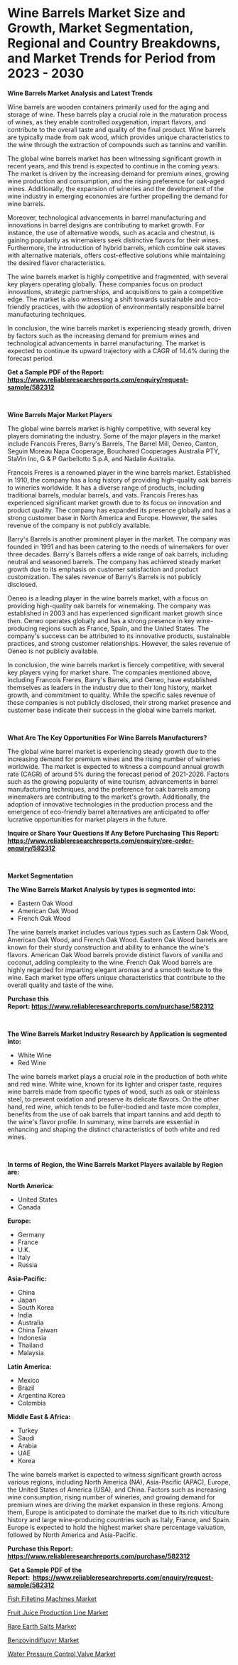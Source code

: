 <p><h1>Wine Barrels Market Size and Growth, Market Segmentation, Regional and Country Breakdowns, and Market Trends for Period from 2023 -  2030</h1></p><p><strong>Wine Barrels Market Analysis and Latest Trends</strong></p>
<p><p>Wine barrels are wooden containers primarily used for the aging and storage of wine. These barrels play a crucial role in the maturation process of wines, as they enable controlled oxygenation, impart flavors, and contribute to the overall taste and quality of the final product. Wine barrels are typically made from oak wood, which provides unique characteristics to the wine through the extraction of compounds such as tannins and vanillin.</p><p>The global wine barrels market has been witnessing significant growth in recent years, and this trend is expected to continue in the coming years. The market is driven by the increasing demand for premium wines, growing wine production and consumption, and the rising preference for oak-aged wines. Additionally, the expansion of wineries and the development of the wine industry in emerging economies are further propelling the demand for wine barrels.</p><p>Moreover, technological advancements in barrel manufacturing and innovations in barrel designs are contributing to market growth. For instance, the use of alternative woods, such as acacia and chestnut, is gaining popularity as winemakers seek distinctive flavors for their wines. Furthermore, the introduction of hybrid barrels, which combine oak staves with alternative materials, offers cost-effective solutions while maintaining the desired flavor characteristics.</p><p>The wine barrels market is highly competitive and fragmented, with several key players operating globally. These companies focus on product innovations, strategic partnerships, and acquisitions to gain a competitive edge. The market is also witnessing a shift towards sustainable and eco-friendly practices, with the adoption of environmentally responsible barrel manufacturing techniques.</p><p>In conclusion, the wine barrels market is experiencing steady growth, driven by factors such as the increasing demand for premium wines and technological advancements in barrel manufacturing. The market is expected to continue its upward trajectory with a CAGR of 14.4% during the forecast period.</p></p>
<p><strong>Get a Sample PDF of the Report:&nbsp; <a href="https://www.reliableresearchreports.com/enquiry/request-sample/582312">https://www.reliableresearchreports.com/enquiry/request-sample/582312</a></strong></p>
<p>&nbsp;</p>
<p><strong>Wine Barrels Major Market Players</strong></p>
<p><p>The global wine barrels market is highly competitive, with several key players dominating the industry. Some of the major players in the market include Francois Freres, Barry's Barrels, The Barrel Mill, Oeneo, Canton, Seguin Moreau Napa Cooperage, Bouchared Cooperages Australia PTY, StaVin Inc, G & P Garbellotto S.p.A, and Nadalie Australia.</p><p>Francois Freres is a renowned player in the wine barrels market. Established in 1910, the company has a long history of providing high-quality oak barrels to wineries worldwide. It has a diverse range of products, including traditional barrels, modular barrels, and vats. Francois Freres has experienced significant market growth due to its focus on innovation and product quality. The company has expanded its presence globally and has a strong customer base in North America and Europe. However, the sales revenue of the company is not publicly available.</p><p>Barry's Barrels is another prominent player in the market. The company was founded in 1991 and has been catering to the needs of winemakers for over three decades. Barry's Barrels offers a wide range of oak barrels, including neutral and seasoned barrels. The company has achieved steady market growth due to its emphasis on customer satisfaction and product customization. The sales revenue of Barry's Barrels is not publicly disclosed.</p><p>Oeneo is a leading player in the wine barrels market, with a focus on providing high-quality oak barrels for winemaking. The company was established in 2003 and has experienced significant market growth since then. Oeneo operates globally and has a strong presence in key wine-producing regions such as France, Spain, and the United States. The company's success can be attributed to its innovative products, sustainable practices, and strong customer relationships. However, the sales revenue of Oeneo is not publicly available.</p><p>In conclusion, the wine barrels market is fiercely competitive, with several key players vying for market share. The companies mentioned above, including Francois Freres, Barry's Barrels, and Oeneo, have established themselves as leaders in the industry due to their long history, market growth, and commitment to quality. While the specific sales revenue of these companies is not publicly disclosed, their strong market presence and customer base indicate their success in the global wine barrels market.</p></p>
<p>&nbsp;</p>
<p><strong>What Are The Key Opportunities For Wine Barrels Manufacturers?</strong></p>
<p><p>The global wine barrel market is experiencing steady growth due to the increasing demand for premium wines and the rising number of wineries worldwide. The market is expected to witness a compound annual growth rate (CAGR) of around 5% during the forecast period of 2021-2026. Factors such as the growing popularity of wine tourism, advancements in barrel manufacturing techniques, and the preference for oak barrels among winemakers are contributing to the market's growth. Additionally, the adoption of innovative technologies in the production process and the emergence of eco-friendly barrel alternatives are anticipated to offer lucrative opportunities for market players in the future.</p></p>
<p><strong>Inquire or Share Your Questions If Any Before Purchasing This Report: <a href="https://www.reliableresearchreports.com/enquiry/pre-order-enquiry/582312">https://www.reliableresearchreports.com/enquiry/pre-order-enquiry/582312</a></strong></p>
<p>&nbsp;</p>
<p><strong>Market Segmentation</strong></p>
<p><strong>The Wine Barrels Market Analysis by types is segmented into:</strong></p>
<p><ul><li>Eastern Oak Wood</li><li>American Oak Wood</li><li>French Oak Wood</li></ul></p>
<p><p>The wine barrels market includes various types such as Eastern Oak Wood, American Oak Wood, and French Oak Wood. Eastern Oak Wood barrels are known for their sturdy construction and ability to enhance the wine's flavors. American Oak Wood barrels provide distinct flavors of vanilla and coconut, adding complexity to the wine. French Oak Wood barrels are highly regarded for imparting elegant aromas and a smooth texture to the wine. Each market type offers unique characteristics that contribute to the overall quality and taste of the wine.</p></p>
<p><strong>Purchase this Report:&nbsp;<a href="https://www.reliableresearchreports.com/purchase/582312">https://www.reliableresearchreports.com/purchase/582312</a></strong></p>
<p>&nbsp;</p>
<p><strong>The Wine Barrels Market Industry Research by Application is segmented into:</strong></p>
<p><ul><li>White Wine</li><li>Red Wine</li></ul></p>
<p><p>The wine barrels market plays a crucial role in the production of both white and red wine. White wine, known for its lighter and crisper taste, requires wine barrels made from specific types of wood, such as oak or stainless steel, to prevent oxidation and preserve its delicate flavors. On the other hand, red wine, which tends to be fuller-bodied and taste more complex, benefits from the use of oak barrels that impart tannins and add depth to the wine's flavor profile. In summary, wine barrels are essential in enhancing and shaping the distinct characteristics of both white and red wines.</p></p>
<p>&nbsp;</p>
<p><strong>In terms of Region, the Wine Barrels Market Players available by Region are:</strong></p>
<p>
    <p> <strong> North America: </strong>
        <ul>
            <li>United States</li>
            <li>Canada</li>
        </ul>
        </p> 
    <p> <strong> Europe: </strong>
        <ul>
            <li>Germany</li>
            <li>France</li>
            <li>U.K.</li>
            <li>Italy</li>
            <li>Russia</li>
        </ul>
        </p> 
    <p> <strong> Asia-Pacific: </strong>
        <ul>
            <li>China</li>
            <li>Japan</li>
            <li>South Korea</li>
            <li>India</li>
            <li>Australia</li>
            <li>China Taiwan</li>
            <li>Indonesia</li>
            <li>Thailand</li>
            <li>Malaysia</li>
        </ul>
        </p> 
    <p> <strong> Latin America: </strong>
        <ul>
            <li>Mexico</li>
            <li>Brazil</li>
            <li>Argentina Korea</li>
            <li>Colombia</li>
        </ul>
        </p> 
    <p> <strong> Middle East & Africa: </strong>
        <ul>
            <li>Turkey</li>
            <li>Saudi</li>
            <li>Arabia</li>
            <li>UAE</li>
            <li>Korea</li>
        </ul>
    </p>
    </p>
<p><p>The wine barrels market is expected to witness significant growth across various regions, including North America (NA), Asia-Pacific (APAC), Europe, the United States of America (USA), and China. Factors such as increasing wine consumption, rising number of wineries, and growing demand for premium wines are driving the market expansion in these regions. Among them, Europe is anticipated to dominate the market due to its rich viticulture history and large wine-producing countries such as Italy, France, and Spain. Europe is expected to hold the highest market share percentage valuation, followed by North America and Asia-Pacific.</p></p>
<p><strong>Purchase this Report: <a href="https://www.reliableresearchreports.com/purchase/582312">https://www.reliableresearchreports.com/purchase/582312</a></strong></p>
<p>&nbsp;<strong>Get a Sample PDF of the Report:&nbsp;&nbsp;<a href="https://www.reliableresearchreports.com/enquiry/request-sample/582312">https://www.reliableresearchreports.com/enquiry/request-sample/582312</a></strong></p>
<p><strong></strong></p>
<p><p><a href="https://www.linkedin.com/pulse/fish-filleting-machines-market-insights-players-forecast-ygwfe/">Fish Filleting Machines Market</a></p><p><a href="https://www.linkedin.com/pulse/fruit-juice-production-line-market-size-share-global-analysis-v2wje/">Fruit Juice Production Line Market</a></p><p><a href="https://medium.com/@marilynadams76/rare-earth-salts-market-size-growth-forecast-2023-2030-c5cab30f5047">Rare Earth Salts Market</a></p><p><a href="https://medium.com/@judyhunter52/benzovindiflupyr-market-size-growth-forecast-2023-2030-6abbe41ee7f4">Benzovindiflupyr Market</a></p><p><a href="https://www.linkedin.com/pulse/water-pressure-control-valve-market-research-report-maise/">Water Pressure Control Valve Market</a></p></p>